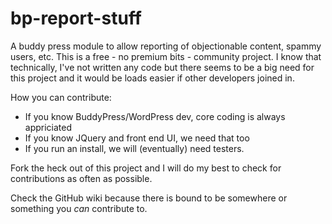 # bp-report-stuff
A buddy press module to allow reporting of objectionable content, spammy users, etc. This is a free - no premium bits - community project. I know that technically, I've not written any code but there seems to be a big need for this project and it would be loads easier if other developers joined in.

How you can contribute:

* If you know BuddyPress/WordPress dev, core coding is always appriciated
* If you know JQuery and front end UI, we need that too
* If you run an install, we will (eventually) need testers.

Fork the heck out of this project and I will do my best to check for contributions as often as possible.

Check the GitHub wiki because there is bound to be somewhere or something you _can_ contribute to.
